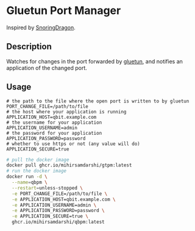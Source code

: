 # Gluetun Port Manager

Inspired by [SnoringDragon](https://github.com/SnoringDragon/gluetun-qbittorrent-port-manager/).

## Description

Watches for changes in the port forwarded by [gluetun](https://github.com/qdm12/gluetun), and notifies an application
of the changed port.

## Usage

```env
# the path to the file where the open port is written to by gluetun
PORT_CHANGE_FILE=/path/to/file
# the host where your application is running
APPLICATION_HOST=qbit.example.com
# the username for your application
APPLICATION_USERNAME=admin
# the password for your application
APPLICATION_PASSWORD=password
# whether to use https or not (any value will do)
APPLICATION_SECURE=true
```

```bash
# pull the docker image
docker pull ghcr.io/mihirsamdarshi/gtpm:latest
# run the docker image
docker run -d \
  --name=qbpm \
  --restart=unless-stopped \
  -e PORT_CHANGE_FILE=/path/to/file \
  -e APPLICATION_HOST=qbit.example.com \
  -e APPLICATION_USERNAME=admin \
  -e APPLICATION_PASSWORD=password \
  -e APPLICATION_SECURE=true \
  ghcr.io/mihirsamdarshi/qbpm:latest
```
